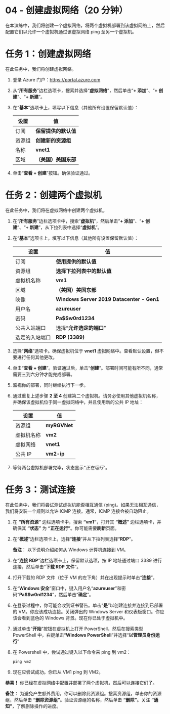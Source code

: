 ﻿---
wts:
    title: '04 - 创建虚拟网络（20 分钟）'
    module: '模块 02 - 核心 Azure 服务（工作负载）'
---
# 04 - 创建虚拟网络（20 分钟）

在本演练中，我们将创建一个虚拟网络，将两个虚拟机部署到该虚拟网络上，然后配置它们以允许一个虚拟机通过该虚拟网络 ping 至另一个虚拟机。

# 任务 1：创建虚拟网络 

在此任务中，我们将创建虚拟网络。 

1. 登录 Azure 门户：<a href="https://portal.azure.com" target="_blank"><span style="color: #0066cc;" color="#0066cc">https://portal.azure.com</span></a>

2. 从“**所有服务**”边栏选项卡，搜索并选择“**虚拟网络**”，然后单击“**+ 添加**”、“**+ 创建**”、“**+ 新建**”。 

3. 在“**基本**”选项卡上，填写以下信息（其他所有设置保留默认值）：

    | 设置 | 值 | 
    | --- | --- |
    | 订阅 | **保留提供的默认值** |
    | 资源组 | **创建新的资源组** |
    | 名称 | **vnet1** |
    | 区域 | **（美国）美国东部** |
    
   
4. 单击“**查看 + 创建**”按钮。确保验证通过。


# 任务 2：创建两个虚拟机

在此任务中，我们将在虚拟网络中创建两个虚拟机。 

1. 在“**所有服务**”边栏选项卡中，搜索“**虚拟机**”，然后单击“**+ 添加**”、“**+ 创建**”、“**+ 新建**”，从下拉列表中选择“**虚拟机**”。 

2. 在“**基本**”选项卡上，填写以下信息（其他所有设置保留默认值）：

   | 设置 | 值 | 
   | --- | --- |
   | 订阅 | **使用提供的默认值** |
   | 资源组 |  **选择下拉列表中的默认值** |
   | 虚拟机名称 | **vm1**|
   | 区域 | **（美国）美国东部** |
   | 映像 | **Windows Server 2019 Datacenter - Gen1** |
   | 用户名| **azureuser** |
   | 密码| **Pa$$w0rd1234** |
   | 公共入站端口| 选择“**允许选定的端口**” |
   | 选定的入站端口| **RDP (3389)** |
   

3. 选择“**网络**”选项卡。确保虚拟机位于 **vnet1** 虚拟网络中。查看默认设置，但不要进行任何其他更改。 

4. 单击“**查看 + 创建**”。验证通过后，单击“**创建**”。部署时间可能有所不同，通常需要三到六分钟才能完成部署。

5. 监视你的部署，同时继续执行下一步。 

6. 通过重复上述步骤 **2 至 4** 创建第二个虚拟机。请务必使用其他虚拟机名称，并确保该虚拟机位于同一虚拟网络中，并且使用新的公共 IP 地址：

    | 设置 | 值 |
    | --- | --- |
    | 资源组 | **myRGVNet** |
    | 虚拟机名称 |  **vm2** |
    | 虚拟网络 | **vnet1** |
    | 公共 IP | **vm2-ip** |

7. 等待两台虚拟机部署完毕，状态显示“*正在运行*”。

# 任务 3：测试连接 

在此任务中，我们将尝试测试虚拟机能否相互通信 (ping)。如果无法相互通信，我们将安装一个规则以允许 ICMP 连接。通常，ICMP 连接会被自动阻止。

1. 在 **“所有资源”** 边栏选项卡中，搜索 **“vm1”**，打开其 **“概述”** 边栏选项卡，并确保其 **“状态”** 为 **“正在运行”**。你可能需要**刷新**页面。

2. 在“**概述**”边栏选项卡上，选择“**连接**”并从下拉列表选择“**RDP**”。

    **备注**： 以下说明介绍如何从 Windows 计算机连接到 VM。 

3. 在“**连接 RDP**”边栏选项卡上，保留默认选项，按 IP 地址通过端口 3389 进行连接，然后单击“**下载 RDP 文件**”。

4. 打开下载的 RDP 文件（位于 VM 的左下角）并在出现提示时单击“**连接**”。 

5. 在“**Windows 安全**”窗口中，键入用户名“**azureuser**”和密码“**Pa$$w0rd1234**”，然后单击“**确定**”。

6. 在登录过程中，你可能会收到证书警告。单击“**是**”以创建连接并连接到已部署的 VM。你应该成功连接。关闭弹出的 Windows Server 和仪表板窗口。你应该会看到蓝色的 Windows 背景。现在你已处于虚拟机中。

7. 通过单击“**开始**”按钮在虚拟机上打开 PowerShell，然后在搜索类型 PowerShell 中，右键单击“**Windows PowerShell**”并选择“**以管理员身份运行**”

8. 在 Powershell 中，尝试通过键入以下命令来 ping 到 vm2：

   ```PowerShell
   ping vm2
   ```

 9. 现在应尝试成功。你已从 VM1 ping 到 VM2。


**恭喜！** 你已经在虚拟网络中配置并部署了两个虚拟机，然后可以连接它们了。

**备注**： 为避免产生额外费用，你可以删除此资源组。搜索资源组，单击你的资源组，然后单击 **“删除资源组”**。验证资源组的名称，然后单击 **“删除”**。关注 **“通知”**，了解删除操作的进度。
